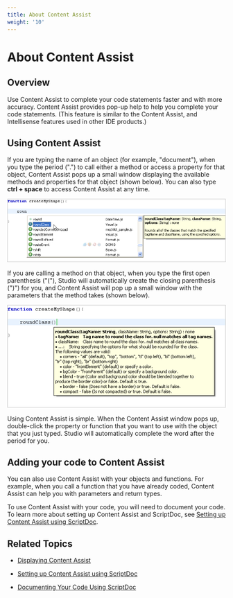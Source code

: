 ```yaml
---
title: About Content Assist
weight: '10'
---
```


# About Content Assist

## Overview

Use Content Assist to complete your code statements faster and with more accuracy. Content Assist provides pop-up help to help you complete your code statements. (This feature is similar to the Content Assist, and Intellisense features used in other IDE products.)

## Using Content Assist

If you are typing the name of an object (for example, "document"), when you type the period (".") to call either a method or access a property for that object, Content Assist pops up a small window displaying the available methods and properties for that object (shown below). You can also type **ctrl + space** to access Content Assist at any time.

![CodeAssistPopUp1](./CodeAssistPopUp1.png)

If you are calling a method on that object, when you type the first open parenthesis ("("), Studio will automatically create the closing parenthesis (")") for you, and Content Assist will pop up a small window with the parameters that the method takes (shown below).

![CodeAssistPopUp2](./CodeAssistPopUp2.png)

Using Content Assist is simple. When the Content Assist window pops up, double-click the property or function that you want to use with the object that you just typed. Studio will automatically complete the word after the period for you.

## Adding your code to Content Assist

You can also use Content Assist with your objects and functions. For example, when you call a function that you have already coded, Content Assist can help you with parameters and return types.

To use Content Assist with your code, you will need to document your code. To learn more about setting up Content Assist and ScriptDoc, see [Setting up Content Assist using ScriptDoc](/guide/Axway_Appcelerator_Studio/Axway_Appcelerator_Studio_Guide/Web_Development/JavaScript_Development/Documenting_Code/Setting_up_Content_Assist_using_ScriptDoc/).

## Related Topics

* [Displaying Content Assist](/guide/Axway_Appcelerator_Studio/Axway_Appcelerator_Studio_Guide/Basic_Concepts/Content_Assist/Displaying_Content_Assist/)

* [Setting up Content Assist using ScriptDoc](/guide/Axway_Appcelerator_Studio/Axway_Appcelerator_Studio_Guide/Web_Development/JavaScript_Development/Documenting_Code/Setting_up_Content_Assist_using_ScriptDoc/)

* [Documenting Your Code Using ScriptDoc](/guide/Axway_Appcelerator_Studio/Axway_Appcelerator_Studio_Guide/Web_Development/JavaScript_Development/Documenting_Code/Documenting_Your_Code_Using_ScriptDoc/)
